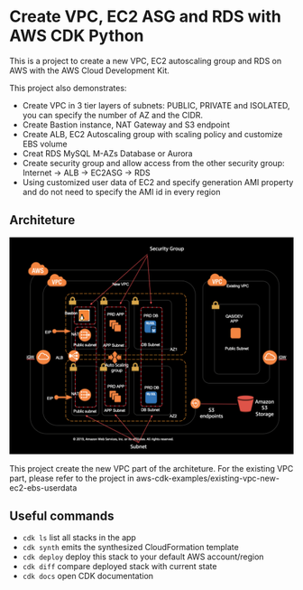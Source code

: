 # Create VPC, EC2 ASG and RDS with AWS CDK Python

This is a project to create a new VPC, EC2 autoscaling group and RDS on AWS with the AWS Cloud Development Kit.

This project also demonstrates:
* Create VPC in 3 tier layers of subnets: PUBLIC, PRIVATE and ISOLATED, you can specify the number of AZ and the CIDR.
* Create Bastion instance, NAT Gateway and S3 endpoint
* Create ALB, EC2 Autoscaling group with scaling policy and customize EBS volume
* Creat RDS MySQL M-AZs Database or Aurora
* Create security group and allow access from the other security group: Internet -> ALB -> EC2ASG -> RDS
* Using customized user data of EC2 and specify generation AMI property and do not need to specify the AMI id in every region

## Architeture 
![Architecture](./img_demo_cdk_vpc.png)  

This project create the new VPC part of the architeture. For the existing VPC part, please refer to the project in aws-cdk-examples/existing-vpc-new-ec2-ebs-userdata

## Useful commands

 * `cdk ls`          list all stacks in the app
 * `cdk synth`       emits the synthesized CloudFormation template
 * `cdk deploy`      deploy this stack to your default AWS account/region
 * `cdk diff`        compare deployed stack with current state
 * `cdk docs`        open CDK documentation
